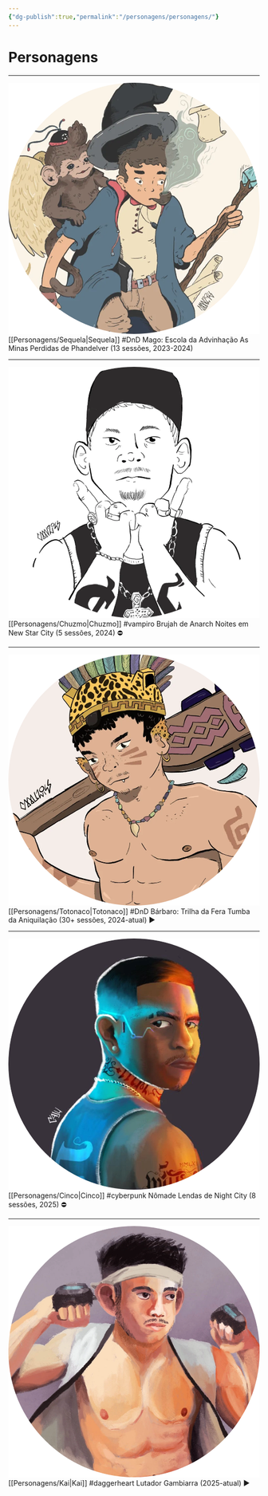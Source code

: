 ```yaml
---
{"dg-publish":true,"permalink":"/personagens/personagens/"}
---
```


# Personagens



 ---
 
![token-sequela.webp|left ----|85](/img/user/Imagens/Personagens/Tokens/token-sequela.webp)[[Personagens/Sequela\|Sequela]]
#DnD 
Mago: Escola da Advinhação
As Minas Perdidas de Phandelver (13 sessões, 2023-2024)

---

![token-chuzmo.webp|left ----|85](/img/user/Imagens/Personagens/Tokens/token-chuzmo.webp)[[Personagens/Chuzmo\|Chuzmo]]
#vampiro 
Brujah de Anarch
Noites em New Star City (5 sessões, 2024) ⛔

---

![token-totonaco.webp|left ----|85](/img/user/Imagens/Personagens/Tokens/token-totonaco.webp)[[Personagens/Totonaco\|Totonaco]]
#DnD 
Bárbaro: Trilha da Fera
Tumba da Aniquilação (30+ sessões, 2024-atual) ▶️

---

![token-cinco.webp|left ----|85](/img/user/Imagens/Personagens/Tokens/token-cinco.webp)[[Personagens/Cinco\|Cinco]]
#cyberpunk 
Nômade
Lendas de Night City (8 sessões, 2025) ⛔

---

![token-kai.webp|left ----|85](/img/user/Imagens/Personagens/Tokens/token-kai.webp)[[Personagens/Kai\|Kai]]
#daggerheart 
Lutador
Gambiarra (2025-atual) ▶️



